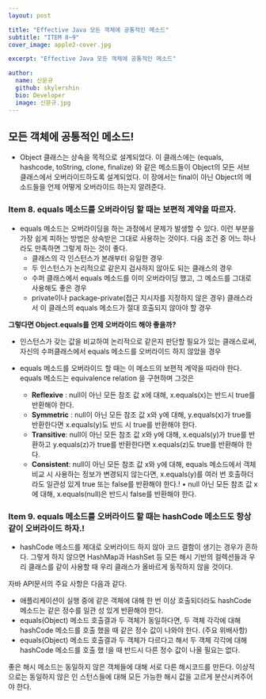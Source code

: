```yaml
---
layout: post

title: "Effective Java 모든 객체에 공통적인 메소드"
subtitle: "ITEM 8~9"
cover_image: apple2-cover.jpg

excerpt: "Effective Java 모든 객체에 공통적인 메소드"

author:
  name: 신문규
  github: skylershin
  bio: Developer
  image: 신문규.jpg
---
```



## 모든 객체에 공통적인 메소드!
- Object 클래스는 상속을 목적으로 설계되었다. 이 클래스에는 (equals, hashcode, toString, clone, finalize) 와 같은 메소드들이 Object의 모든 서브 클래스에서 오버라이드하도록 설계되었다.
이 장에서는 final이 아닌 Object의 메소드들을 언제 어떻게 오버라이드 하는지 알려준다.

### Item 8. equals 메소드를 오버라이딩 할 때는 보편적 계약을 따르자.
- equals 메소드는 오버라이딩을 하는 과정에서 문제가 발생할 수 있다. 이런 부분을 가장 쉽게 피하는 방법은 상속받은 그대로 사용하는 것이다. 다음 조건 중 어느 하나라도 만족하면 그렇게 하는 것이 좋다.
  - 클래스의 각 인스턴스가 본래부터 유일한 경우
  - 두 인스턴스가 논리적으로 같은지 검사하지 않아도 되는 클래스의 경우
  - 수퍼 클래스에서 equals 메소드를 이미 오버라이딩 했고, 그 메소드를 그대로 사용해도 좋은 경우
  - private이나 package-private(접근 지시자를 지정하지 않은 경우) 클래스라서 이 클래스의 equals 메소드가 절대 호출되지 않아야 할 경우

**그렇다면 Object.equals를 언제 오버라이드 해야 좋을까?**
- 인스턴스가 갖는 값을 비교하여 논리적으로 같은지 판단할 필요가 있는 클래스로써, 자신의 수퍼클래스에서
equals 메소드를 오버라이드 하지 않았을 경우
- equals 메소드를 오버라이드 할 때는 이 메소드의 보편적 계약을 따라야 한다. equals 메소드는 equivalence relation 을 구현하며 그것은

  - **Reflexive** : null이 아닌 모든 참조 값 x에 대해, x.equals(x)는 반드시 true를 반환해야 한다.
  - **Symmetric** : null이 아닌 모든 참조 값 x와 y에 대해, y.equals(x)가 true를 반환한다면 x.equals(y)도 반드 시 true를 반환해야 한다.
  - **Transitive**: null이 아닌 모든 참조 값 x와 y에 대해, x.equals(y)가 true를 반환하고 y.equals(z)가 true를 반환한다면 x.equals(z)도 true를 반환해야 한다.
  - **Consistent**: null이 아닌 모든 참조 값 x와 y에 대해, equals 메소드에서 객체 비교 시 사용하는 정보가 변경되지 않는다면, x.equals(y)를 여러 번 호출하더라도 일관성 있게 true 또는 false를 반환해야 한다.! • null 아닌 모든 참조 값 x에 대해, x.equals(null)은 반드시 false를 반환해야 한다.



### Item 9. equals 메소드를 오버라이드 할 때는 hashCode 메소드도 항상 같이 오버라이드 하자.!
- hashCode 메소드를 제대로 오버라이드 하지 않아 코드 결함이 생기는 경우가 흔하다. 그렇게 하지 않으면 HashMap과 HashSet 등 모든 해시 기반의 컬렉션들과 우리 클래스를 같이 사용할 때 우리 클래스가 올바르게 동작하지 않을 것이다.

자바 API문서의 주요 사항은 다음과 같다.

- 애플리케이션이 실행 중에 같은 객체에 대해 한 번 이상 호출되더라도 hashCode 메소드는 같은 정수를 일관 성 있게 반환해야 한다.
- equals(Object) 메소드 호출결과 두 객체가 동일하다면, 두 객체 각각에 대해 hashCode 메소드를 호출 했을 때 같은 정수 값이 나와야 한다. (주요 위배사항)
- equals(Object) 메소드 호출결과 두 객체가 다르다고 해서 두 객체 각각에 대해 hashCode 메소드를 호출 했 !을 때 반드시 다른 정수 값이 나올 필요는 없다.

좋은 해시 메소드는 동일하지 않은 객체들에 대해 서로 다른 해시코드를 만든다. 이상적으로는 동일하지 않은 인 스턴스들에 대해 모든 가능한 해시 값을 고르게 분산시켜주어야 한다.
